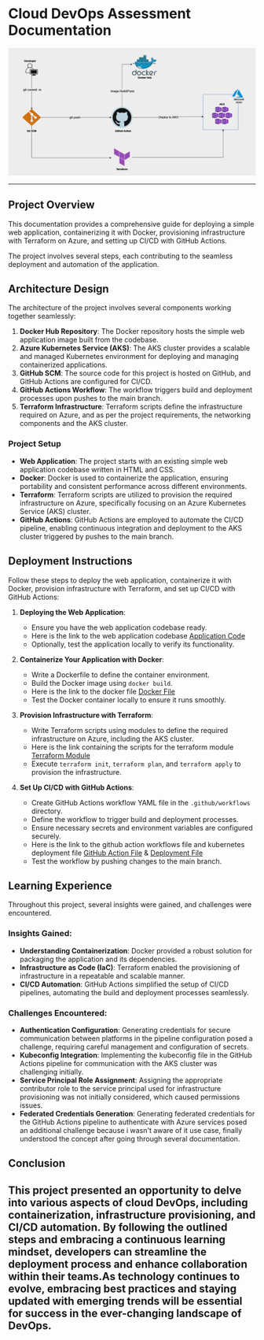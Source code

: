 # Cloud DevOps Assessment Documentation

![Architecture Design](./image/aks-design.PNG)

---
## Project Overview
This documentation provides a comprehensive guide for deploying a simple web application, containerizing it with Docker, provisioning infrastructure with Terraform on Azure, and setting up CI/CD with GitHub Actions.

The project involves several steps, each contributing to the seamless deployment and automation of the application.

## Architecture Design
The architecture of the project involves several components working together seamlessly:

1. **Docker Hub Repository**: The Docker repository hosts the simple web application image built from the codebase.
2. **Azure Kubernetes Service (AKS)**: The AKS cluster provides a scalable and managed Kubernetes environment for deploying and managing containerized applications.
3. **GitHub SCM**: The source code for this project is hosted on GitHub, and GitHub Actions are configured for CI/CD.
4. **GitHub Actions Workflow**: The workflow triggers build and deployment processes upon pushes to the main branch.
5. **Terraform Infrastructure**: Terraform scripts define the infrastructure required on Azure, and as per the project requirements, the networking components and the AKS cluster.

### Project Setup
- **Web Application**: The project starts with an existing simple web application codebase written in HTML and CSS.
- **Docker**: Docker is used to containerize the application, ensuring portability and consistent performance across different environments.
- **Terraform**: Terraform scripts are utilized to provision the required infrastructure on Azure, specifically focusing on an Azure Kubernetes Service (AKS) cluster.
- **GitHub Actions**: GitHub Actions are employed to automate the CI/CD pipeline, enabling continuous integration and deployment to the AKS cluster triggered by pushes to the main branch.

## Deployment Instructions
Follow these steps to deploy the web application, containerize it with Docker, provision infrastructure with Terraform, and set up CI/CD with GitHub Actions:

1. **Deploying the Web Application**:
    - Ensure you have the web application codebase ready.
    - Here is the link to the web application codebase [Application Code](./jupiter-main/)
    - Optionally, test the application locally to verify its functionality.
    
2. **Containerize Your Application with Docker**:
    - Write a Dockerfile to define the container environment.
    - Build the Docker image using `docker build`.
    - Here is the link to the docker file [Docker File](./Dockerfile)
    - Test the Docker container locally to ensure it runs smoothly.
    
3. **Provision Infrastructure with Terraform**:
    - Write Terraform scripts using modules to define the required infrastructure on Azure, including the AKS cluster.
    - Here is the link containing the scripts for the terraform module [Terraform Module](./aksmodule/)
    - Execute `terraform init`, `terraform plan`, and `terraform apply` to provision the infrastructure.
    
4. **Set Up CI/CD with GitHub Actions**:
    - Create GitHub Actions workflow YAML file in the `.github/workflows` directory.
    - Define the workflow to trigger build and deployment processes.
    - Ensure necessary secrets and environment variables are configured securely.
    - Here is the link to the github action workflows file and kubernetes deployment file [GitHub Action File](./perizer-internship-assessment/.github/workflows/main.yml) & [Deployment File](./deployment.yaml)
    - Test the workflow by pushing changes to the main branch.

## Learning Experience
Throughout this project, several insights were gained, and challenges were encountered. 

### Insights Gained:
- **Understanding Containerization**: Docker provided a robust solution for packaging the application and its dependencies.
- **Infrastructure as Code (IaC)**: Terraform enabled the provisioning of infrastructure in a repeatable and scalable manner.
- **CI/CD Automation**: GitHub Actions simplified the setup of CI/CD pipelines, automating the build and deployment processes seamlessly.

### Challenges Encountered:
- **Authentication Configuration**: Generating credentials for secure communication between platforms in the pipeline configuration posed a challenge, requiring careful management and configuration of secrets.
- **Kubeconfig Integration**: Implementing the kubeconfig file in the GitHub Actions pipeline for communication with the AKS cluster was challenging initially.
- **Service Principal Role Assignment**: Assigning the appropriate contributor role to the service principal used for infrastructure provisioning was not initially considered, which caused permissions issues.
- **Federated Credentials Generation**: Generating federated credentials for the GitHub Actions pipeline to authenticate with Azure services posed an additional challenge because i wasn't aware of it use case, finally understood the concept after going through several documentation.

## Conclusion
This project presented an opportunity to delve into various aspects of cloud DevOps, including containerization, infrastructure provisioning, and CI/CD automation. By following the outlined steps and embracing a continuous learning mindset, developers can streamline the deployment process and enhance collaboration within their teams.As technology continues to evolve, embracing best practices and staying updated with emerging trends will be essential for success in the ever-changing landscape of DevOps.
---
